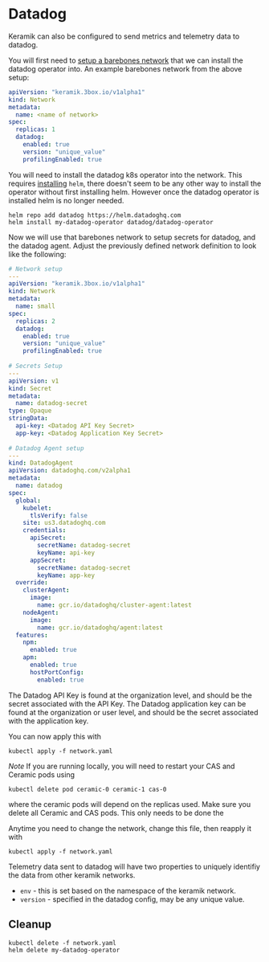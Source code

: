 # Datadog

Keramik can also be configured to send metrics and telemetry data to datadog.

You will first need to [setup a barebones network](setup_network.md) that we can install the datadog operator
into. An example barebones network from the above setup:

```yaml
apiVersion: "keramik.3box.io/v1alpha1"
kind: Network
metadata:
  name: <name of network>
spec:
  replicas: 1
  datadog:
    enabled: true
    version: "unique_value"
    profilingEnabled: true
```

You will need to install the datadog k8s operator into the network. This requires
[installing](https://helm.sh/docs/intro/install/) `helm`, there doesn't seem to be any other way to install the operator
without first installing helm. However once the datadog operator is installed helm is no longer needed.

    helm repo add datadog https://helm.datadoghq.com
    helm install my-datadog-operator datadog/datadog-operator

Now we will use that barebones network to setup secrets for datadog, and the datadog agent. Adjust the previously 
defined network definition to look like the following:

```yaml
# Network setup
---
apiVersion: "keramik.3box.io/v1alpha1"
kind: Network
metadata:
  name: small
spec:
  replicas: 2
  datadog:
    enabled: true
    version: "unique_value"
    profilingEnabled: true
    
# Secrets Setup
---
apiVersion: v1
kind: Secret
metadata:
  name: datadog-secret
type: Opaque
stringData:
  api-key: <Datadog API Key Secret>
  app-key: <Datadog Application Key Secret>
    
# Datadog Agent setup
---
kind: DatadogAgent
apiVersion: datadoghq.com/v2alpha1
metadata:
  name: datadog
spec:
  global:
    kubelet:
      tlsVerify: false
    site: us3.datadoghq.com
    credentials:
      apiSecret:
        secretName: datadog-secret
        keyName: api-key
      appSecret:
        secretName: datadog-secret
        keyName: app-key
  override:
    clusterAgent:
      image:
        name: gcr.io/datadoghq/cluster-agent:latest
    nodeAgent:
      image:
        name: gcr.io/datadoghq/agent:latest
  features:
    npm:
      enabled: true
    apm:
      enabled: true
      hostPortConfig:
        enabled: true
```

The Datadog API Key is found at the organization level, and should be the secret associated with the API Key. The 
Datadog application key can be found at the organization or user level, and should be the secret associated with the
application key.

You can now apply this with

    kubectl apply -f network.yaml

*Note* If you are running locally, you will need to restart your CAS and Ceramic pods using

    kubectl delete pod ceramic-0 ceramic-1 cas-0

where the ceramic pods will depend on the replicas used. Make sure you delete all Ceramic and CAS pods. This only needs 
to be done the 

Anytime you need to change the network, change this file, then reapply it with

    kubectl apply -f network.yaml

Telemetry data sent to datadog will have two properties to uniquely identifiy the data from other keramik networks.

* `env` - this is set based on the namespace of the keramik network.
* `version` - specified in the datadog config, may be any unique value.

## Cleanup

    kubectl delete -f network.yaml
    helm delete my-datadog-operator


